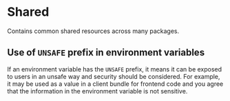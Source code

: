 # Shared

Contains common shared resources across many packages.

## Use of `UNSAFE` prefix in environment variables

If an environment variable has the `UNSAFE` prefix, it means it can be exposed to users in an unsafe way and security should be considered. For example, it may be used as a value in a client bundle for frontend code and you agree that the information in the environment variable is not sensitive.
